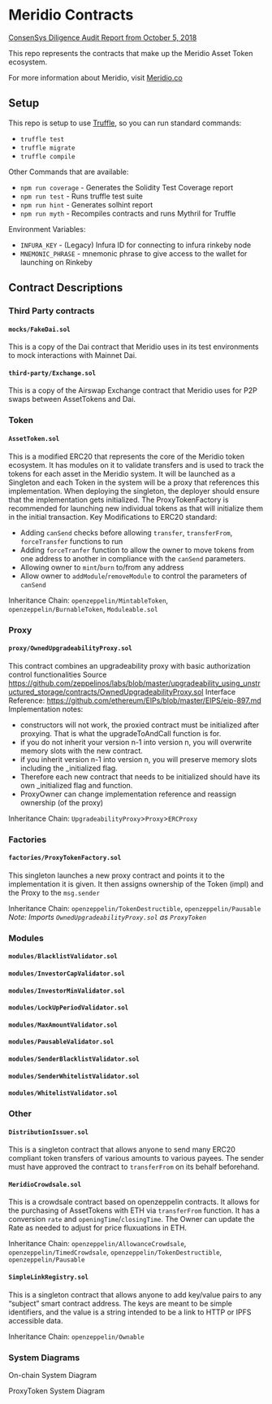 # Meridio Contracts

[ConsenSys Diligence Audit Report from October 5, 2018](https://github.com/MeridioRE/meridio-report)

This repo represents the contracts that make up the Meridio Asset Token ecosystem.

For more information about Meridio, visit [Meridio.co](https://meridio.co)

## Setup

This repo is setup to use [Truffle](https://truffleframework.com/), so you can run standard commands:

- `truffle test`
- `truffle migrate`
- `truffle compile`

Other Commands that are available:

- `npm run coverage` - Generates the Solidity Test Coverage report
- `npm run test` - Runs truffle test suite
- `npm run hint` - Generates solhint report
- `npm run myth` - Recompiles contracts and runs Mythril for Truffle

Environment Variables:

- `INFURA_KEY` - (Legacy) Infura ID for connecting to infura rinkeby node 
- `MNEMONIC_PHRASE` - mnemonic phrase to give access to the wallet for launching on Rinkeby

## Contract Descriptions

### Third Party contracts

#### `mocks/FakeDai.sol`

This is a copy of the Dai contract that Meridio uses in its test environments to mock interactions with Mainnet Dai.

#### `third-party/Exchange.sol`

This is a copy of the Airswap Exchange contract that Meridio uses for P2P swaps between AssetTokens and Dai.

### Token

#### `AssetToken.sol`

This is a modified ERC20 that represents the core of the Meridio token ecosystem. It has modules on it to validate transfers and is used to track the tokens for each asset in the Meridio system. It will be launched as a Singleton and each Token in the system will be a proxy that references this implementation. When deploying the singleton, the deployer should ensure that the implementation gets initialized.  The ProxyTokenFactory is recommended for launching new individual tokens as that will initialize them in the initial transaction.
Key Modifications to ERC20 standard:

- Adding `canSend` checks before allowing `transfer`, `transferFrom`, `forceTransfer` functions to run
- Adding `forceTranfer` function to allow the owner to move tokens from one address to another in compliance with the `canSend` parameters.
- Allowing owner to `mint`/`burn` to/from any address
- Allow owner to `addModule`/`removeModule` to control the parameters of `canSend`

Inheritance Chain: `openzeppelin/MintableToken`, `openzeppelin/BurnableToken`, `Moduleable.sol`

### Proxy

#### `proxy/OwnedUpgradeabilityProxy.sol`

This contract combines an upgradeability proxy with basic authorization control functionalities
Source https://github.com/zeppelinos/labs/blob/master/upgradeability_using_unstructured_storage/contracts/OwnedUpgradeabilityProxy.sol
Interface Reference: https://github.com/ethereum/EIPs/blob/master/EIPS/eip-897.md
Implementation notes:

- constructors will not work, the proxied contract must be initialized after proxying.  That is what the upgradeToAndCall function is for.
- if you do not inherit your version n-1 into version n, you will overwrite memory slots with the new contract.
- if you inherit version n-1 into version n, you will preserve memory slots including the _initialized flag.
- Therefore each new contract that needs to be initialized should have its own _initialized flag and function.
- ProxyOwner can change implementation reference and reassign ownership (of the proxy)

Inheritance Chain: `UpgradeabilityProxy`>`Proxy`>`ERCProxy`

### Factories

#### `factories/ProxyTokenFactory.sol`

This singleton launches a new proxy contract and points it to the implementation it is given. It then assigns ownership of the Token (impl) and the Proxy to the `msg.sender`

Inheritance Chain: `openzeppelin/TokenDestructible`, `openzeppelin/Pausable`
_Note: Imports `OwnedUpgradeabilityProxy.sol` as `ProxyToken`_

### Modules

#### `modules/BlacklistValidator.sol`

#### `modules/InvestorCapValidator.sol`

#### `modules/InvestorMinValidator.sol`

#### `modules/LockUpPeriodValidator.sol`

#### `modules/MaxAmountValidator.sol`

#### `modules/PausableValidator.sol`

#### `modules/SenderBlacklistValidator.sol`

#### `modules/SenderWhitelistValidator.sol`

#### `modules/WhitelistValidator.sol`


### Other

#### `DistributionIssuer.sol`

This is a singleton contract that allows anyone to send many ERC20 compliant token transfers of various amounts to various payees. The sender must have approved the contract to `transferFrom` on its behalf beforehand.

#### `MeridioCrowdsale.sol`

This is a crowdsale contract based on openzeppelin contracts. It allows for the purchasing of AssetTokens with ETH via `transferFrom` function. It has a conversion `rate` and `openingTime`/`closingTime`. The Owner can update the Rate as needed to adjust for price fluxuations in ETH.

Inheritance Chain: `openzeppelin/AllowanceCrowdsale`, `openzeppelin/TimedCrowdsale`, `openzeppelin/TokenDestructible`, `openzeppelin/Pausable`

#### `SimpleLinkRegistry.sol`

This is a singleton contract that allows anyone to add key/value pairs to any “subject” smart contract address. The keys are meant to be simple identifiers, and the value is a string intended to be a link to HTTP or IPFS accessible data.

Inheritance Chain: `openzeppelin/Ownable`

### System Diagrams

On-chain System Diagram

ProxyToken System Diagram
